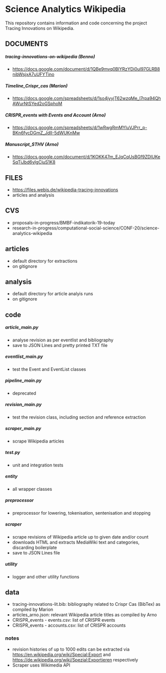 # Science Analytics Wikipedia

This repository contains information and code concerning the project Tracing Innovations on Wikipedia.

## DOCUMENTS
##### tracing-innovations-on-wikipedia (Benno)
- https://docs.google.com/document/d/1QBe9mvq0BlYRzYDi0ul97GLRB8nibWsjxA7uUFYTino
##### Timeline_Crispr_cas (Marion)
- https://docs.google.com/spreadsheets/d/1so4jyyjT62wzqMe_l7rpa94QhAWurNtSYed2oGSphoM
##### CRISPR_events with Events and Account (Arno)
- https://docs.google.com/spreadsheets/d/1wRwgRmMYluVJPrr_p-BKn6fycDGmZ_JdlI-5dWUKnMw
##### Manuscript_STHV (Arno)
- https://docs.google.com/document/d/1KOKK47m_EJqCqUsBGf9ZDlUKeSqTjJbd6yIgCjuS1K8

## FILES
- https://files.webis.de/wikipedia-tracing-innovations
- articles and analysis

## CVS
- proposals-in-progress/BMBF-indikatorik-19-today
- research-in-progress/computational-social-science/CONF-20/science-analytics-wikipedia

## articles
- default directory for extractions
- on gitignore

## analysis
- default directory for article analyis runs
- on gitignore

## code
##### article_main.py
- analyse revision as per eventlist and bibliography
- save to JSON Lines and pretty printed TXT file
##### eventlist_main.py
- test the Event and EventList classes
##### pipeline_main.py
- deprecated
##### revision_main.py
- test the revision class, including section and reference extraction
##### scraper_main.py
- scrape Wikipedia articles
##### test.py
- unit and integration tests
##### entity
- all wrapper classes
##### preprocessor
- preprocessor for lowering, tokenisation, sentenisation and stopping
##### scraper
- scrape revisions of Wikipedia article up to given date and/or count
- downloads HTML and extracts MediaWiki text and categories, discarding boilerplate
- save to JSON Lines file
##### utility
- logger and other utility functions

## data
- tracing-innovations-lit.bib: bibliography related to Crispr Cas (BibTex) as compiled by Marion
- articles_arno.json: relevant Wikipedia article titles as compiled by Arno
- CRISPR_events - events.csv: list of CRISPR events
- CRISPR_events - accounts.csv: list of CRISPR accounts

### notes
- revision histories of up to 1000 edits can be extracted via https://en.wikipedia.org/wiki/Special:Export and https://de.wikipedia.org/wiki/Spezial:Exportieren respectively
- Scraper uses Wikimedia API

